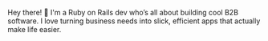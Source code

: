 Hey there! 👋
I'm a Ruby on Rails dev who’s all about building cool B2B software. I love turning business needs into slick, efficient apps that actually make life easier.
